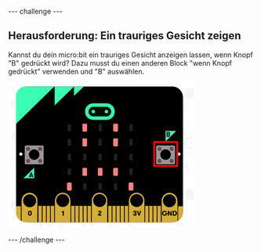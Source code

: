 \--- challenge \---

## Herausforderung: Ein trauriges Gesicht zeigen

Kannst du dein micro:bit ein trauriges Gesicht anzeigen lassen, wenn Knopf "B" gedrückt wird? Dazu musst du einen anderen Block "wenn Knopf gedrückt" verwenden und "B" auswählen.

![Screenshot](images/badge-sad-emulator.png)

\--- /challenge \---